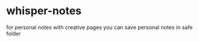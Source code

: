 # whisper-notes
for personal notes 
with creative pages 
you can save personal notes in safe folder

